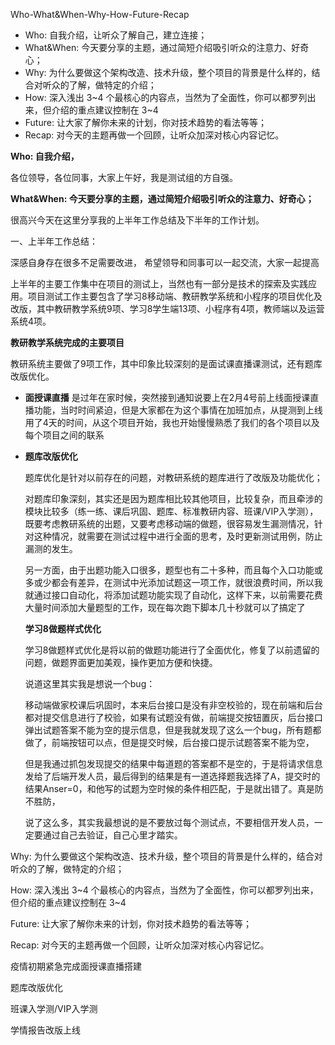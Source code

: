 Who-What&When-Why-How-Future-Recap

- Who: 自我介绍，让听众了解自己，建立连接；
- What&When: 今天要分享的主题，通过简短介绍吸引听众的注意力、好奇心；
- Why: 为什么要做这个架构改造、技术升级，整个项目的背景是什么样的，结合对听众的了解，做特定的介绍；
- How: 深入浅出 3~4 个最核心的内容点，当然为了全面性，你可以都罗列出来，但介绍的重点建议控制在 3~4 
- Future: 让大家了解你未来的计划，你对技术趋势的看法等等；
- Recap: 对今天的主题再做一个回顾，让听众加深对核心内容记忆。

**Who: 自我介绍，**

各位领导，各位同事，大家上午好，我是测试组的方自强。

**What&When: 今天要分享的主题，通过简短介绍吸引听众的注意力、好奇心；**

很高兴今天在这里分享我的上半年工作总结及下半年的工作计划。

一、上半年工作总结：

深感自身存在很多不足需要改进， 希望领导和同事可以一起交流，大家一起提高

上半年的主要工作集中在项目的测试上，当然也有一部分是技术的探索及实践应用。项目测试工作主要包含了学习8移动端、教研教学系统和小程序的项目优化及改版，其中教研教学系统9项、学习8学生端13项、小程序有4项，教师端以及运营系统4项。

**教研教学系统完成的主要项目**

教研系统主要做了9项工作，其中印象比较深刻的是面试课直播课测试，还有题库改版优化。

- **面授课直播**   是过年在家时候，突然接到通知说要上在2月4号前上线面授课直播功能，当时时间紧迫，但是大家都在为这个事情在加班加点，从提测到上线用了4天的时间，从这个项目开始，我也开始慢慢熟悉了我们的各个项目以及每个项目之间的联系

- **题库改版优化**

  题库优化是针对以前存在的问题，对教研系统的题库进行了改版及功能优化；

  对题库印象深刻，其实还是因为题库相比较其他项目，比较复杂，而且牵涉的模块比较多（练一练、课后巩固、题库、标准教研内容、班课/VIP入学测），既要考虑教研系统的出题，又要考虑移动端的做题，很容易发生漏测情况，针对这种情况，就需要在测试过程中进行全面的思考，及时更新测试用例，防止漏测的发生。

  另一方面，由于出题功能入口很多，题型也有二十多种，而且每个入口功能或多或少都会有差异，在测试中光添加试题这一项工作，就很浪费时间，所以我就通过接口自动化，将添加试题功能实现了自动化，这样下来，以前需要花费大量时间添加大量题型的工作，现在每次跑下脚本几十秒就可以了搞定了

  **学习8做题样式优化**

  学习8做题样式优化是将以前的做题功能进行了全面优化，修复了以前遗留的问题，做题界面更加美观，操作更加方便和快捷。

  说道这里其实我是想说一个bug：

  移动端做家校课后巩固时，本来后台接口是没有非空校验的，现在前端和后台都对提交信息进行了校验，如果有试题没有做，前端提交按钮置灰，后台接口弹出试题答案不能为空的提示信息，但是我就发现了这么一个bug，所有题都做了，前端按钮可以点，但是提交时候，后台接口提示试题答案不能为空，

  但是我通过抓包发现提交的结果中每道题的答案都不是空的，于是将请求信息发给了后端开发人员，最后得到的结果是有一道选择题我选择了A，提交时的结果Anser=0，和他写的试题为空时候的条件相匹配，于是就出错了。真是防不胜防，

  说了这么多，其实我最想说的是不要放过每个测试点，不要相信开发人员，一定要通过自己去验证，自己心里才踏实。

  

Why: 为什么要做这个架构改造、技术升级，整个项目的背景是什么样的，结合对听众的了解，做特定的介绍；

How: 深入浅出 3~4 个最核心的内容点，当然为了全面性，你可以都罗列出来，但介绍的重点建议控制在 3~4 

Future: 让大家了解你未来的计划，你对技术趋势的看法等等；

Recap: 对今天的主题再做一个回顾，让听众加深对核心内容记忆。

疫情初期紧急完成面授课直播搭建

题库改版优化

班课入学测/VIP入学测

学情报告改版上线